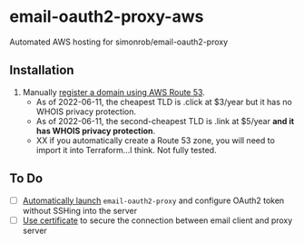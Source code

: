 # email-oauth2-proxy-aws
Automated AWS hosting for simonrob/email-oauth2-proxy

## Installation

1. Manually [register a domain using AWS Route 53](https://us-east-1.console.aws.amazon.com/route53/home#DomainRegistration).
    * As of 2022-06-11, the cheapest TLD is .click at $3/year but it has no WHOIS privacy protection.
    * As of 2022-06-11, the second-cheapest TLD is .link at $5/year **and it has WHOIS privacy protection**.
    * XX if you automatically create a Route 53 zone, you will need to import it into Terraform...I think. Not fully tested.

## To Do

- [ ] [Automatically launch](https://github.com/simonrob/email-oauth2-proxy/issues/2#issuecomment-839713677) `email-oauth2-proxy` and configure OAuth2 token without SSHing into the server
- [ ] [Use certificate](https://github.com/simonrob/email-oauth2-proxy/blob/b26c7b4d25f431e2a1ea12a30667cb9746401211/emailproxy.config#L28) to secure the connection between email client and proxy server
